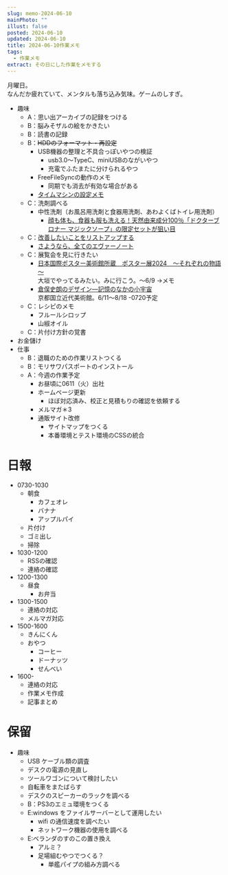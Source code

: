 ```yaml
---
slug: memo-2024-06-10
mainPhoto: ""
illust: false
posted: 2024-06-10
updated: 2024-06-10
title: 2024-06-10作業メモ
tags:
  - 作業メモ
extract: その日にした作業をメモする
---
```


月曜日。  
なんだか疲れていて、メンタルも落ち込み気味。ゲームのしすぎ。

- 趣味
  - A：思い出アーカイブの記録をつける
  - B：脳みそザルの絵をかきたい
  - B：読書の記録
  - B：~~HDDのフォーマット・再設定~~
    - USB機器の整理と不具合っぽいやつの検証
      - usb3.0〜TypeC、miniUSBのながいやつ
      - 充電でふたまたに分けられるやつ
    - FreeFileSyncの動作のメモ
      - 同期でも消去が有効な場合がある
    - [タイムマシンの設定メモ](https://support.apple.com/ja-jp/guide/mac-help/mh15139/mac)
  - C：洗剤調べる
    - 中性洗剤（お風呂用洗剤と食器用洗剤、あわよくばトイレ用洗剤）
      - [顔も体も、食器も服も洗える！天然由来成分100％「ドクターブロナー マジックソープ」の限定セットが狙い目](https://www.bepal.net/archives/431622)  
  - C：[改善したいことをリストアップする](../life/2022-03-07-欲しいもの・やりたいこと) 
    - [さようなら、全てのエヴァーノート](https://honeshabri.hatenablog.com/entry/Evernote_to_Obsidian)  
  - C：展覧会を見に行きたい
    - [日本国際ポスター美術館所蔵　ポスター展2024　～それぞれの物語～](https://www.japandesign.ne.jp/event/postermuseum-ogaki-2024/)  
    大垣でやってるみたい。みに行こう。〜6/9
      →メモ
    - [倉俣史朗のデザイン―記憶のなかの小宇宙](https://www.momak.go.jp/Japanese/exhibitionarchive/2024/459.html)  
      京都国立近代美術館。6/11〜8/18
        -0720予定
  - C：レシピのメモ
    - フルールシロップ
    - 山椒オイル
  - C：片付け方針の覚書
- お金儲け
- 仕事
  - B：退職のための作業リストつくる
  - B：モリサワパスポートのインストール
  - A：今週の作業予定
    - お昼頃に0611（火）出社
    - ホームページ更新
      - ほぼ対応済み、校正と見積もりの確認を依頼する
    - メルマガ＊3
    - 通販サイト改修
      - サイトマップをつくる
      - 本番環境とテスト環境のCSSの統合

# 日報

- 0730-1030
  - 朝食
    - カフェオレ
    - バナナ
    - アップルパイ
  - 片付け
  - ゴミ出し
  - 掃除
- 1030-1200
  - RSSの確認
  - 連絡の確認
- 1200-1300
  - 昼食
    - お弁当
- 1300-1500
  - 連絡の対応
  - メルマガ対応
- 1500-1600
  - きんにくん
  - おやつ
    - コーヒー
    - ドーナッツ
    - せんべい
- 1600-
  - 連絡の対応
  - 作業メモ作成
  - 記事まとめ

# 保留

- 趣味
  - USB ケーブル類の調査
  - デスクの電源の見直し
  - ツールワゴンについて検討したい
  - 自転車をまたばらす
  - デスクのスピーカーのラックを調べる
  - B：PS3のエミュ環境をつくる
  - E:windows をファイルサーバーとして運用したい
    - wifi の通信速度を調べたい
    - ネットワーク機器の使用を調べる
  - E:ベランダのすのこの置き換え
    - アルミ？
    - 足場組むやつでつくる？
      - 単艦パイプの組み方調べる
